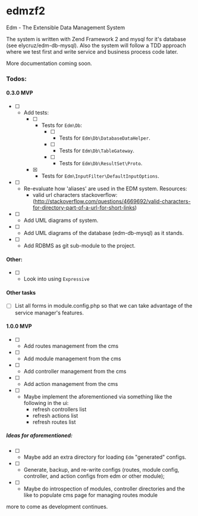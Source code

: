 edmzf2
===========================================
Edm - The Extensible Data Management System

The system is written with Zend Framework 2 and mysql for it's database (see elycruz/edm-db-mysql).
Also the system will follow a TDD approach where we test first and write service and business process code later.

More documentation coming soon.

### Todos:

#### 0.3.0 MVP
- [ ] - Add tests:
    - [ ] - Tests for `Edm\Db`:
        - [ ] - Tests for `Edm\Db\DatabaseDataHelper`.
        - [ ] - Tests for `Edm\Db\TableGateway`.
        - [ ] - Tests for `Edm\Db\ResultSet\Proto`.
    - [X] - Tests for `Edm\InputFilter\DefaultInputOptions`.
- [ ] - Re-evaluate how 'aliases' are used in the EDM system.
        Resources:
	- valid url characters stackoverflow: (http://stackoverflow.com/questions/4669692/valid-characters-for-directory-part-of-a-url-for-short-links) 
- [ ] - Add UML diagrams of system.
- [ ] - Add UML diagrams of the database (edm-db-mysql) as it stands.
- [ ] - Add RDBMS as git sub-module to the project.

#### Other:
 - [ ] - Look into using `Expressive`

#### Other tasks
 - [ ] List all forms in module.config.php so that we can take advantage of
    the service manager's features.

#### 1.0.0 MVP
- [ ] - Add routes management from the cms
- [ ] - Add module management from the cms
- [ ] - Add controller management from the cms
- [ ] - Add action management from the cms
- [ ] - Maybe implement the aforementioned via something like the following in
the ui:
    - refresh controllers list
    - refresh actions list
    - refresh routes list

##### Ideas for aforementioned:
- [ ] - Maybe add an extra directory for loading `Edm` "generated" configs.
- [ ] - Generate, backup, and re-write configs (routes, module config, controller, and action configs from edm or other module);
- [ ] - Maybe do introspection of modules, controller directories and the like to populate cms page for managing routes module

more to come as development continues.
